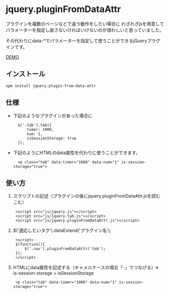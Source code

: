 jquery.pluginFromDataAttr
=================

プラグインを複数のページなどで違う動作をしたい場合に
わざわざjsを用意してパラメーターを指定し直さないければいけないのが煩わしいと思っていました。

その代わりにdata-*でパラメーターを指定して使うことができるjQueryプラグインです。

[DEMO](http://github.develo.org/jquery.pluginFromDataAttr/)

インストール
-----

	npm install jquery.plugin-from-data-attr

仕様
-----
* 下記のようなプラグインがあった場合に

		$('.tab').tab({
			timer: 1000,
			num: 1,
			isSessionStorage: true
		});

* 下記のようにHTMLのdata属性を代わりに使うことができます。

		<p class="tab" data-timer="1000" data-num="1" is-session-storage="true">


使い方
-----
1. スクリプトの記述（プラグインの後にjquery.pluginFromDataAttr.jsを読むこむ）

		<script src="js/jquery.js"></script>
		<script src="js/jquery.tab.js"></script>
		<script src="js/jquery.pluginFromDataAttr.js"></script>

2. $('適応したいタグ').dataExtend('プラグイン名');

		<script>
		$(function(){
			$('.nav').pluginFromDataAttr('tab');
		});
		</script>

3. HTMLにdata属性を記述する（キャメルケースの場合「-」でつなげる）※ is-session-storage = isSessionStorage

		<p class="tab" data-timer="1000" data-num="1" is-session-storage="true">

